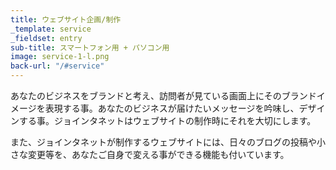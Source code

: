 ```yaml
---
title: ウェブサイト企画/制作
_template: service
_fieldset: entry
sub-title: スマートフォン用 + パソコン用
image: service-1-l.png
back-url: "/#service"
---
```

あなたのビジネスをブランドと考え、訪問者が見ている画面上にそのブランドイメージを表現する事。あなたのビジネスが届けたいメッセージを吟味し、デザインする事。ジョインタネットはウェブサイトの制作時にそれを大切にします。

また、ジョインタネットが制作するウェブサイトには、日々のブログの投稿や小さな変更等を、あなたご自身で変える事ができる機能も付いています。





